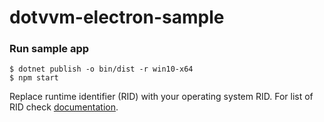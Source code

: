 # dotvvm-electron-sample

### Run sample app
```
$ dotnet publish -o bin/dist -r win10-x64 
$ npm start
```
Replace runtime identifier (RID) with your operating system RID. For list of RID check [documentation](https://docs.microsoft.com/en-us/dotnet/core/rid-catalog).